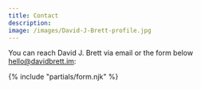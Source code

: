 ```yaml
---
title: Contact
description: 
image: /images/David-J-Brett-profile.jpg
---
```

You can reach David J. Brett via email or the form below <hello@davidbrett.im>:

{% include "partials/form.njk" %}
